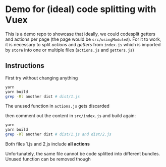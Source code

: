 # Demo for (ideal) code splitting with Vuex

This is a demo repo to showcase that ideally, we could codesplit getters and actions per page (the page would be `src/usingModuleA`).
For it to work, it is necessary to split _actions_ and _getters_ from `index.js` which is imported by `store` into one or multiple files (`actions.js` and `getters.js`)

## Instructions

First try without changing anything

```sh
yarn
yarn build
grep -Rl another dist # dist/1.js
```

The unused function in `actions.js` gets discarded

then comment out the content in `src/index.js` and build again:

```sh
yarn
yarn build
grep -Rl another dist # dist/1.js and dist/2.js
```

Both files 1.js and 2.js include **all actions**

Unfortunately, the same file cannot be code splitted into different bundles. Unused function can be removed though
